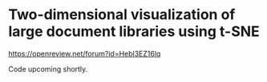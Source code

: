 # Two-dimensional visualization of large document libraries using t-SNE

https://openreview.net/forum?id=Hebl3EZ16lq

Code upcoming shortly.
